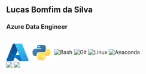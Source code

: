 ## Lucas Bomfim da Silva
### Azure Data Engineer

<div style="display: inline_block"><br>
  <img align="center" alt="Azure" height="50" width="60" src="https://raw.githubusercontent.com/devicons/devicon/master/icons/azure/azure-original.svg">
  <img align="center" alt="Python" height="50" width="60" src="https://raw.githubusercontent.com/devicons/devicon/master/icons/python/python-original.svg">
  <img align="center" alt="Bash" height="50" width="60" src="https://cdn.jsdelivr.net/gh/devicons/devicon/icons/bash/bash-original.svg" />
  <img align="center" alt="Git" height="80" width="90" src="https://cdn.jsdelivr.net/gh/devicons/devicon/icons/git/git-original-wordmark.svg" />
  <img align="center" alt="Linux" height="60" width="70" src="https://cdn.jsdelivr.net/gh/devicons/devicon/icons/linux/linux-original.svg" />
  <img align="center" alt="Anaconda" height="50" width="60" src="https://cdn.jsdelivr.net/gh/devicons/devicon/icons/anaconda/anaconda-original.svg" />
</div>

<div> 
  <a href = "mailto:lucasbomfimdasilva@gmail.com"><img src="https://img.shields.io/badge/-Gmail-%23333?style=for-the-badge&logo=gmail&logoColor=white" target="_blank"></a>
  <a href="https://www.linkedin.com/in/lucasbfs/" target="_blank"><img src="https://img.shields.io/badge/-LinkedIn-%230077B5?style=for-the-badge&logo=linkedin&logoColor=white" target="_blank"></a> 
</div>
